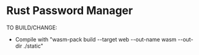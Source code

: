 # Rust Password Manager

TO BUILD/CHANGE:

* Compile with "wasm-pack build --target web --out-name wasm --out-dir ./static"